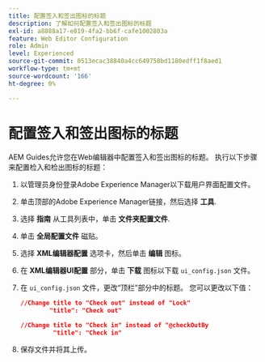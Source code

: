 ```yaml
---
title: 配置签入和签出图标的标题
description: 了解如何配置签入和签出图标的标题
exl-id: a8888a17-e819-4fa2-bb6f-cafe1002803a
feature: Web Editor Configuration
role: Admin
level: Experienced
source-git-commit: 0513ecac38840a4cc649758bd1180edff1f8aed1
workflow-type: tm+mt
source-wordcount: '166'
ht-degree: 0%

---
```


# 配置签入和签出图标的标题

AEM Guides允许您在Web编辑器中配置签入和签出图标的标题。 执行以下步骤来配置检入和检出图标的标题：

1. 以管理员身份登录Adobe Experience Manager以下载用户界面配置文件。
1. 单击顶部的Adobe Experience Manager链接，然后选择 **工具**.
1. 选择 **指南** 从工具列表中，单击 **文件夹配置文件**.
1. 单击 **全局配置文件** 磁贴。
1. 选择 **XML编辑器配置** 选项卡，然后单击 **编辑** 图标。
1. 在 **XML编辑器UI配置** 部分，单击 **下载** 图标以下载 `ui_config.json` 文件。
1. 在 `ui_config.json` 文件，更改“顶栏”部分中的标题。 您可以更改以下值：

   ```json
   //Change title to "Check out" instead of "Lock"
           "title": "Check out"
   
   //Change title to "Check in" instead of "@checkOutBy
            "title": "Check in"
   ```

1. 保存文件并将其上传。
